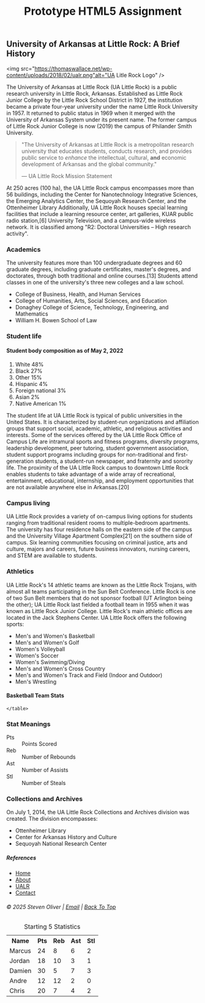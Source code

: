 <!DOCTYPE html>
<html lang="en"></html>
<head>
    <title>Prototype HTML5 Assignment</title>
    <meta charset="UTF-8"/>
    <meta name="viewport" content="width=device-width, initial-scale=1"/>
    <meta name="description" content="A prototype HTML5 assignment"/>
    <meta name="author" content="Steven Oliver"/>
    <link href="path/to/style.css" rel="stylesheet"/>
</head>
<body>
    <header>
        <h1>Prototype HTML5 Assignment</h1>
    </header>

<main>
    <section>
<h2>University of Arkansas at Little Rock: A Brief History</h2>

<img src="https://thomaswallace.net/wp-content/uploads/2018/02/ualr.png"alt="UA Litle Rock Logo" />

<p>The University of Arkansas at Little Rock (UA Little Rock) is a public research university in Little Rock, Arkansas. Established as Little Rock Junior College by the Little Rock School District in 1927, the institution became a private four-year university under the name Little Rock University in 1957. It returned to public status in 1969 when it merged with the University of Arkansas System under its present name. The former campus of Little Rock Junior College is now (2019) the campus of Philander Smith University.</p>

<blockquote>
    <p>"The University of Arkansas at Little Rock is a metropolitan research university that educates students, conducts research, and provides public service to <em>enhance</em> the intellectual, cultural, <strong>and</strong> economic development of Arkansas and the global community."</p>
    <footer>— UA Little Rock Mission Statement</footer>
</blockquote>

<p>At 250 acres (100 ha), the UA Little Rock campus encompasses more than 56 buildings, including the Center for Nanotechnology Integrative Sciences, the Emerging Analytics Center, the Sequoyah Research Center, and the Ottenheimer Library Additionally, UA Little Rock houses special learning facilities that include a learning resource center, art galleries, KUAR public radio station,[6] University Television, and a campus-wide wireless network. It is classified among "R2: Doctoral Universities – High research activity".</p>

</section>

<section>

<h3>Academics</h3>

<p>The university features more than 100 undergraduate degrees and 60 graduate degrees, including graduate certificates, master's degrees, and doctorates, through both traditional and online courses.[13] Students attend classes in one of the university's three new colleges and a law school.</p>

<ul>
    <li>College of Business, Health, and Human Services</li>
    <li>College of Humanities, Arts, Social Sciences, and Education</li>
    <li>Donaghey College of Science, Technology, Engineering, and Mathematics</li>
    <li>William H. Bowen School of Law</li>
</ul>

</section>

<section>

<h3>Student life</h3>

<h4>Student body composition as of May 2, 2022 </h4>

<ol>
    <li>White			        48%	</li>
    <li>Black			        27%	</li>
    <li>Other			        15%	</li>
    <li>Hispanic		        4%	</li>
    <li>Foreign national	    3%	</li>
    <li>Asian			        2%	</li>
    <li>Native American	        1%	</li>
</ol>

<p>The student life at UA Little Rock is typical of public universities in the United States. It is characterized by student-run organizations and affiliation groups that support social, academic, athletic, and religious activities and interests. Some of the services offered by the UA Little Rock Office of Campus Life are intramural sports and fitness programs, diversity programs, leadership development, peer tutoring, student government association, student support programs including groups for non-traditional and first-generation students, a student-run newspaper, and fraternity and sorority life. The proximity of the UA Little Rock campus to downtown Little Rock enables students to take advantage of a wide array of recreational, entertainment, educational, internship, and employment opportunities that are not available anywhere else in Arkansas.[20]</p>

</section>

<section>

<h3>Campus living</h3>

<p>UA Little Rock provides a variety of on-campus living options for students ranging from traditional resident rooms to multiple-bedroom apartments. The university has four residence halls on the eastern side of the campus and the University Village Apartment Complex[21] on the southern side of campus. Six learning communities focusing on criminal justice, arts and culture, majors and careers, future business innovators, nursing careers, and STEM are available to students.</p>

</section>

<section>

<h3>Athletics</h3>

<p>UA Little Rock's 14 athletic teams are known as the Little Rock Trojans, with almost all teams participating in the Sun Belt Conference. Little Rock is one of two Sun Belt members that do not sponsor football (UT Arlington being the other); UA Little Rock last fielded a football team in 1955 when it was known as Little Rock Junior College. Little Rock's main athletic offices are located in the Jack Stephens Center. UA Little Rock offers the following sports:</p>

<ul>
   <li>Men's and Women's Basketball</li>
   <li>Men's and Women's Golf</li>
   <li>Women's Volleyball</li>
   <li>Women's Soccer</li>
   <li>Women's Swimming/Diving</li>
   <li>Men's and Women's Cross Country</li>
   <li>Men's and Women's Track and Field (Indoor and Outdoor)</li>
   <li>Men's Wrestling</li>
</ul>

<h4>Basketball Team Stats</h4>

<table>
      <caption>Starting 5 Statistics</caption>
      <tr><th scope="col">Name</th><th scope="col">Pts</th><th scope="col">Reb</th><th scope="col">Ast</th><th scope="col">Stl</th></tr>
    <tr><td>Marcus</td><td>24</td><td>8</td><td>6</td><td>2</td></tr>
    <tr><td>Jordan</td><td>18</td><td>10</td><td>3</td><td>1</td></tr>
    <tr><td>Damien</td><td>30</td><td>5</td><td>7</td><td>3</td></tr>
    <tr><td>Andre</td><td>12</td><td>12</td><td>2</td><td>0</td></tr>
    <tr><td>Chris</td><td>20</td><td>7</td><td>4</td><td>2</td></tr>

    </table>

<h3>Stat Meanings</h3>

<dl>
    <dt>Pts</dt>
    <dd>Points Scored</dd>
    <dt>Reb</dt>
    <dd>Number of Rebounds</dd>
    <dt>Ast</dt>
    <dd>Number of Assists</dd>
    <dt>Stl</dt>
    <dd>Number of Steals</dd>
</dl>

</section>
<section>
<h3>Collections and Archives</h3>

<p>On July 1, 2014, the UA Little Rock Collections and Archives division was created. The division encompasses:</p>

<ul>
    <li>Ottenheimer Library</li>
    <li>Center for Arkansas History and Culture</li>
    <li>Sequoyah National Research Center</li>
</ul>
</section>
</main>

<h5>References</h5>

<nav>

<ul>
    <li><a href="index.html" title="Go to Home Page">Home</a></li>
    <li><a href="https://en.wikipedia.org/wiki/University_of_Arkansas_at_Little_Rock" title="Learn more about us">About</a></li>
    <li><a href="https://ualr.edu" target="_blank" title="Open UALR">UALR</a></li>
    <li><a href="mailto:sjoliver@ualr.edu" title="Send an email">Contact</a></li>
</ul>

</nav>

<h6>&copy; 2025 Steven Oliver |
    <a href="mailto:sjoliver@ualr.edu">Email</a> |
    <a href="#top">Back To Top</a>
</h6>

</body>

</html>
